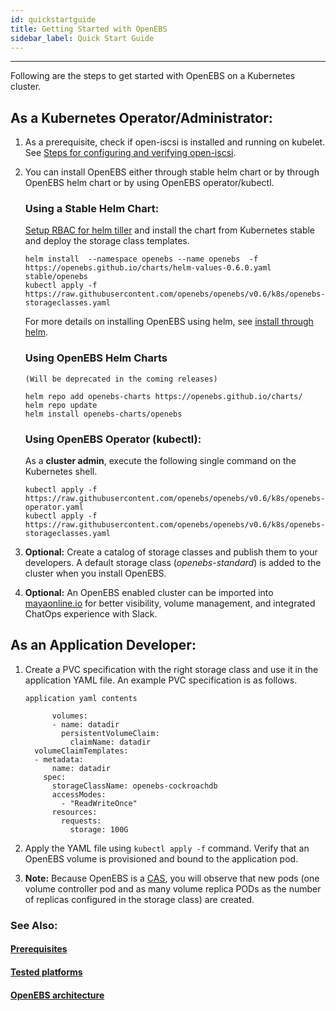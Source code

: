 ```yaml
---
id: quickstartguide
title: Getting Started with OpenEBS
sidebar_label: Quick Start Guide
---
```


------

Following are the steps to get started with OpenEBS on a Kubernetes cluster.

## As a Kubernetes Operator/Administrator:

1. As a prerequisite, check if open-iscsi is installed and running on kubelet. See [Steps for configuring and verifying open-iscsi](/docs/next/prerequisites.html#steps-for-configuring-and-verifying-open-iscsi).

2. You can install OpenEBS either through stable helm chart or by through OpenEBS helm chart or by using OpenEBS operator/kubectl.

   ### Using a Stable Helm Chart:

   [Setup RBAC for helm tiller](/docs/next/installation.html#helm) and install the chart from Kubernetes stable and deploy the storage class templates.

   ```
   helm install  --namespace openebs --name openebs  -f https://openebs.github.io/charts/helm-values-0.6.0.yaml stable/openebs
   kubectl apply -f https://raw.githubusercontent.com/openebs/openebs/v0.6/k8s/openebs-storageclasses.yaml
   ```

   For more details on installing OpenEBS using helm, see [install through helm](/docs/next/installation.html#helm).

   ### Using OpenEBS Helm Charts 

   `(Will be deprecated in the coming releases)`

   ```
   helm repo add openebs-charts https://openebs.github.io/charts/
   helm repo update
   helm install openebs-charts/openebs
   ```

   ### Using OpenEBS Operator (kubectl):

   As a **cluster admin**, execute the following single command on the Kubernetes shell.

   ```
   kubectl apply -f https://raw.githubusercontent.com/openebs/openebs/v0.6/k8s/openebs-operator.yaml
   kubectl apply -f https://raw.githubusercontent.com/openebs/openebs/v0.6/k8s/openebs-storageclasses.yaml
   ```
   

3. **Optional:** Create a catalog of storage classes and publish them to your developers. A default storage class (*openebs-standard*) is added to the cluster when you install OpenEBS.

4. **Optional:** An OpenEBS enabled cluster can be imported into [mayaonline.io](/docs/next/mayaonline.html) for better visibility, volume management, and integrated ChatOps experience with Slack.

## As an Application Developer:

1. Create a PVC specification with the right storage class and use it in the application YAML file. An example PVC specification is as follows.

   ```
   application yaml contents
        
         volumes:
         - name: datadir
           persistentVolumeClaim:
             claimName: datadir
     volumeClaimTemplates:
     - metadata:
         name: datadir
       spec:
         storageClassName: openebs-cockroachdb
         accessModes:
           - "ReadWriteOnce"
         resources:
           requests:
             storage: 100G
   ```

  

2. Apply the YAML file using `kubectl apply -f` command. Verify that an OpenEBS volume is provisioned and bound to the application pod.

3. **Note:** Because OpenEBS is a [CAS](/docs/next/conceptscas.html), you will observe that new pods (one volume controller pod and as many volume replica PODs as the number of replicas configured in the storage class) are created.


### See Also:

#### [Prerequisites](/docs/next/prerequisites.html)
#### [Tested platforms](/docs/next/supportedplatforms.html)
#### [OpenEBS architecture](/docs/next/architecture.html)



<!-- Hotjar Tracking Code for https://docs.openebs.io -->
<script>
   (function(h,o,t,j,a,r){
       h.hj=h.hj||function(){(h.hj.q=h.hj.q||[]).push(arguments)};
       h._hjSettings={hjid:785693,hjsv:6};
       a=o.getElementsByTagName('head')[0];
       r=o.createElement('script');r.async=1;
       r.src=t+h._hjSettings.hjid+j+h._hjSettings.hjsv;
       a.appendChild(r);
   })(window,document,'https://static.hotjar.com/c/hotjar-','.js?sv=');
</script>
